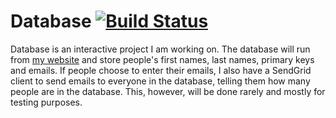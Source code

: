 # Database [![Build Status](https://travis-ci.org/NickDim/Database.svg?branch=master)](https://travis-ci.org/NickDim/Database)

Database is an interactive project I am working on. The database will run from
[my website](http://nickdim.me/intDatabase.html) and store people's first names,
last names, primary keys and emails. If people choose to enter their emails,
I also have a SendGrid client to send emails to everyone in the database,
telling them how many people are in the database. This, however, will be done
rarely and mostly for testing purposes.

